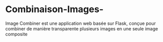 # Combinaison-Images-
Image Combiner est une application web basée sur Flask, conçue pour combiner de manière transparente plusieurs images en une seule image composite
